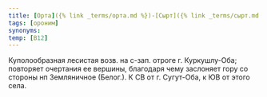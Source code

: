 ```yaml
---
title: [Орта]({% link _terms/орта.md %})-[Сырт]({% link _terms/сырт.md %}) I
tags: [ороним]
synonyms:
temp: [В12]
---
```


Куполообразная лесистая возв. на с-зап. отроге г. Куркушлу-Оба; повторяет
очертания ее вершины, благодаря чему заслоняет гору со стороны нп Земляничное
(Белог.). К СВ от г. Сугут-Оба, к ЮВ от этого села.
